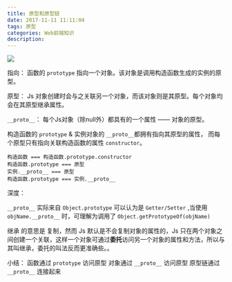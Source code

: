 ```yaml
---
title: 原型和原型链
date: 2017-11-11 11:11:04
tags: 原型
categories: Web前端知识
description:
---
```


![](http://blog.luckyman.xyz/box/Pic/protoAndPrototype.svg)


指向： 函数的 `prototype` 指向一个对象。该对象是调用构造函数生成的实例的原型。

原型： Js 对象创建时会与之关联另一个对象，而该对象则是其原型。每个对象均会在其原型继承属性。

`__proto__`： 每个Js对象（除null外）都具有的一个属性 —— 对象的原型。

构造函数的 `prototype` & 实例对象的 `__proto__`都拥有指向其原型的属性，
而每个原型只有指向关联构造函数的属性 `constructor`。

```
构造函数 === 构造函数.prototype.constructor
构造函数.prototype === 原型
实例.__proto__ === 原型
构造函数.prototype === 实例.__proto__
```

深度：

`__proto__` 实际来自 `Object.prototype` 可以认为是 `Getter/Setter` ,当使用 `objName.__proto__` 时，可理解为调用了 `Object.getPrototypeOf(objName)`

继承 的意思是 复制，然而 Js 默认是不会复制对象的属性的，Js 只在两个对象之间创建一个关联，这样一个对象可通过**委托**访问另一个对象的属性和方法，所以与其叫继承，委托的叫法反而更准确些。。

小结： 
函数通过 `prototype` 访问原型
对象通过 `__proto__` 访问原型
原型链通过`__proto__` 连接起来
